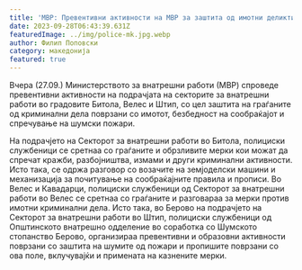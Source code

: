 ```yaml
---
title: 'МВР: Превентивни активности на МВР за заштита од имотни деликти, зголемена безбедност во сообраќајот... - 28 СЕПТЕМВРИ 2023'
date: 2023-09-28T06:43:39.631Z
featuredImage: ../img/police-mk.jpg.webp
author: Филип Поповски
category: македонија
featured: true
---
```

Вчера (27.09.) Министерството за внатрешни работи (МВР) спроведе превентивни активности на подрачјата на секторите за внатрешни работи во градовите Битола, Велес и Штип, со цел заштита на граѓаните од криминални дела поврзани со имотот, безбедност на сообраќајот и спречување на шумски пожари.

На подрачјето на Секторот за внатрешни работи во Битола, полициски службеници се сретнаа со граѓаните и обрзливите мерки кои можат да спречат кражби, разбојништва, измами и други криминални активности. Исто така, се одржа разговор со возачите на земјоделски машини и механизација за почитување на сообраќајните правила и прописи. Во Велес и Кавадарци, полициски службеници од Секторот за внатрешни работи во Велес се сретнаа со граѓаните и разговараа за мерки против имотни криминални дела. Исто така, во Берово на подрачјето на Секторот за внатрешни работи во Штип, полициски службеници од Општинското внатрешно одделение во соработка со Шумското стопанство Берово, организираа превентивни и образовни активности поврзани со заштита на шумите од пожари и пропишите поврзани со ова поле, вклучувајќи и примената на казнените мерки.
